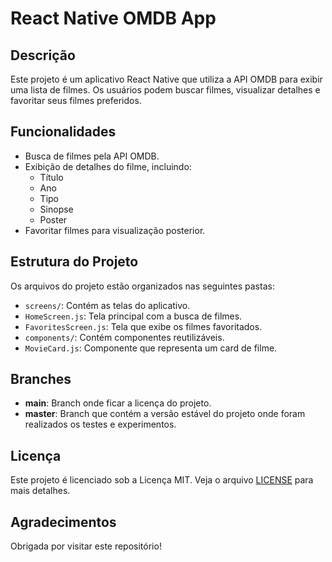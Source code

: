 # React Native OMDB App

## Descrição
Este projeto é um aplicativo React Native que utiliza a API OMDB para exibir uma lista de filmes. Os usuários podem buscar filmes, visualizar detalhes e favoritar seus filmes preferidos.

## Funcionalidades
- Busca de filmes pela API OMDB.
- Exibição de detalhes do filme, incluindo:
  - Título
  - Ano
  - Tipo
  - Sinopse
  - Poster
- Favoritar filmes para visualização posterior.

## Estrutura do Projeto
Os arquivos do projeto estão organizados nas seguintes pastas:

- `screens/`: Contém as telas do aplicativo.
- `HomeScreen.js`: Tela principal com a busca de filmes.
- `FavoritesScreen.js`: Tela que exibe os filmes favoritados.
- `components/`: Contém componentes reutilizáveis.
- `MovieCard.js`: Componente que representa um card de filme.
  
## Branches
- **main**: Branch onde ficar a licença do projeto.
- **master**: Branch que contém a versão estável do projeto onde foram realizados os testes e experimentos.

## Licença
Este projeto é licenciado sob a Licença MIT. Veja o arquivo [LICENSE](LICENSE) para mais detalhes.

## Agradecimentos
Obrigada por visitar este repositório!
